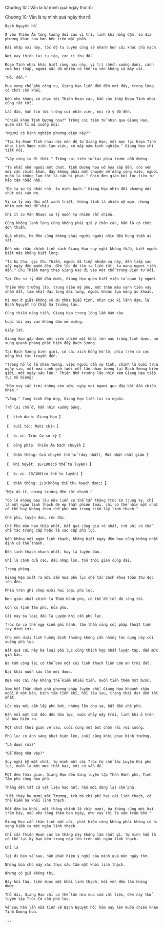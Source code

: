 




Chương 10 : Vẫn là tự mình quá ngây thơ rồi


Chương 10: Vẫn là tự mình quá ngây thơ rồi

	Bạch Nguyệt hồ.

	Ở vào Thiên Âm tông tương đối cao vị trí, linh khí nồng đậm, so địa phương khác cao hơn bên trên một phần.

	Bái nhập nơi này, tốc độ tu luyện cũng sẽ nhanh hơn cái khác chủ mạch.

	Nơi này thiên tài tụ tập, cực ít thu đồ.

	Đoạn Tình nhai khác biệt cùng nơi này, vị trí chếch xuống dưới, cánh cửa hơi thấp, người mặc dù nhiều có thể ra tên không có mấy cái.

	"Hô, đến."

	Mua xong chế phù công cụ, Giang Hạo liền đến đến nơi đây, trong lòng có chút cảm khái.

	Nếu như không có chọc tới Thiên Hoan các, hắn cảm thấy Đoạn Tình nhai cũng rất tốt.

	Lắc đầu, hắn tìm tới trông coi nhân viên, nói rõ ý đồ đến.

	"Chiếu khán Tịnh Dương hoa?" Trông coi tiên tử nhìn qua Giang Hạo, quan sát tỉ mỉ xuống nói:

	"Ngươi có kinh nghiệm phương diện này?"

	"Tại hạ Đoạn Tình nhai nội môn đệ tử Giang Hạo, một mực tại Đoạn Tình nhai Linh Dược viên làm việc, có mấy năm kinh nghiệm." Giang Hạo chi tiết nói.

	"Vậy cùng ta đi thôi." Trông coi tiên tử tại phía trước dẫn đường.

	"Ta nhắc nhở ngươi một chút, Tịnh Dương hoa nở hoa sắp đến, cho nên mới cần chiếu khán, đây không phải một chuyện dễ dàng công việc, ngươi muốn là không làm tốt là cần bị phạt." Ghim đơn giản búi tóc tiên tử hảo tâm nhắc nhở.

	"Đa tạ sư tỷ nhắc nhở, ta minh bạch." Giang Hạo nhìn đối phương một chút nói cám ơn.

	Vị sư tỷ này đôi mắt xanh triệt, không tính là nhiều mỹ mạo, nhưng nhìn xem hơi dễ chịu.

	Chí ít so Vân Nhược sư tỷ muốn tự nhiên rất nhiều.

	Cũng không lạnh lùng cũng không phải giả ý thân cận, hẳn là có chút đơn thuần.

	Quả nhiên, Ma Môn cũng không phải người người nhìn đều hung thần ác sát.

	Đến mức chân chính tính cách Giang Hạo suy nghĩ không thấu, biết người biết mặt không biết lòng.

	"Ta họ Chu, gọi Chu Thiền, ngươi đã tiếp nhiệm vụ này, đến tiếp sau mấy ngày đều muốn đến, đến lúc đó tìm ta liền tốt, ta mang ngươi tiến đến." Chu Thiền mang theo Giang Hạo đi vào một chỗ trong viện tử nói.

	Tại Chu sư tỷ dẫn đầu dưới, Giang Hạo quen biết viện tử quản lý người.

	Thiên Nhứ trưởng lão, trung niên mỹ phụ, một thân màu xanh tiên váy chấm đất, lam nhạt đai lưng đai lưng, người khoác lụa mỏng áo khoác.

	Mi mục ở giữa không có dư thừa biểu tình, nhìn cực kì lãnh đạm, là Bạch Nguyệt hồ Chấp Sự trưởng lão.

	Cùng thiếu nàng tiền, Giang Hạo trong lòng lầm bầm câu.

	Loại lời này vạn không dám mở miệng.

	Giây lát.

	Giang Hạo gặp được một viên chiếm một khối lớn màu trắng linh dược, nó xung quanh phảng phất hiện đầy Bạch Sương.

	Tại Bạch Sương biên giới, có cái xích hồng hồ lô, phía trên có cực nóng khí tức truyền đến.

	"Trong hồ lô là nham tương, việc ngươi cần sự tình, chính là buổi trưa ngày sau, mỗi nửa canh giờ tưới một lần nham tương tại Bạch Sương biên giới, một ngày sáu lần." Thiên Nhứ trưởng lão nhìn xem Giang Hạo tiếp tục mở miệng:

	"Hôm nay sắc trời không còn sớm, ngày mai ngươi qua đây bắt đầu chiếu khán."

	"Vâng." Cung kính đáp ứng, Giang Hạo liền lui ra ngoài.

	Trở lại chỗ ở, hắn nhìn xuống bảng.

	【  tính danh: Giang Hạo 】

	【  tuổi tác: Mười chín 】

	【  tu vi: Trúc Cơ sơ kỳ 】

	【  công pháp: Thiên Âm bách chuyển 】

	【  thần thông: Cửu chuyển thế tử (duy nhất), Mỗi nhật nhất giám 】

	【  khí huyết: 16/100(có thể tu luyện) 】

	【  tu vi: 20/100(có thể tu luyện) 】

	【  thần thông: 2/3(không thể thu hoạch được) 】

	"Mặc dù ít, nhưng trướng đến rất nhanh."

	"Có lẽ không bao lâu nữa liền có thể tấn thăng Trúc Cơ trung kỳ, chỉ là một ngàn linh thạch đè ép thật phiền toái, chỉ có thể nhìn một chút có thể hay không theo chế phù bên trong kiếm lấy linh thạch."

	Chế phù, luyện đan, rèn đúc.

	Chế Phù môn hạm thấp nhất, bất quá cũng giá rẻ nhất, trừ phi có thể chế tác trung cấp hoặc là cao cấp phù lục.

	Nếu không một ngàn linh thạch, không biết ngày đêm họa cũng không nhất định có thể thành.

	Đến linh thạch nhanh nhất, hay là luyện đan.

	Chỉ là cánh cửa cao, đầu nhập lớn, tốn thời gian cũng dài.

	Trong phòng.

	Giang Hạo xuất ra mới sắm mua phù lục chế tác bách khoa toàn thư đọc lên đến.

	Phía trên ghi chép mười hai loại phù lục.

	Đơn giản nhất chính là Thần Hành phù, có thể để tốc độ tăng tốc.

	Còn có Tịnh Tâm phù, hỏa phù.

	Cái này ba loại đều là Luyện Khí cần phù lục.

	Trúc Cơ có thể ngự kiếm phi hành, tâm thần củng cố, pháp thuật tiện tay dính tới.

	Cho nên dưới tình huống bình thường không cần những tác dụng này cúi xuống phù lục.

	Bất quá cái này ba loại phù lục cũng thích hợp nhất luyện tập, đến mức giá bán.

	Ba tấm cộng lại có thể bán một cái linh thạch liền cám ơn trời đất.

	Đại khái muốn sáu tấm mới được.

	Dựa vào cái này không thể kiếm nhiều tiền, muốn tiến thêm một bước.

	Xem hết Thần Hành phù phương pháp luyện chế, Giang Hạo khoanh chân ngồi ở một bên, bình tâm tĩnh khí, hồi lâu sau, trạng thái đạt đến tốt nhất.

	Lúc này mới cầm lấy phù bút, nhúng lên chu sa, bắt đầu chế phù.

	Hắn mỗi một bút đều đều hữu lực, nước chảy mây trôi, linh khí ở trên lá bùa hiện ra.

	Một chút thời gian về sau, cuối cùng một bút chậm rãi rơi xuống.

	Phù lục có ánh sáng nhạt hiện lên, cuối cùng khôi phục bình thường.

	"Là được rồi?"

	"Dễ dàng như vậy?"

	Suy nghĩ kỹ một chút, tự mình một cái Trúc Cơ chế tác Luyện Khí phù lục, muốn là một mực thất bại, mới có vấn đề.

	Một đêm thời gian, Giang Hạo đều đang luyện tập Thần Hành phù, Tịnh Tâm phù cùng hỏa phù.

	Thẳng đến tất cả vật liệu hao hết, hắn mới dừng lại chế phù.

	"Hết thảy ba mươi mốt Trương, trừ bỏ chi phí hai cái linh thạch, có thể kiếm ba khối linh thạch.

	Một đêm ba khối, một tháng chính là chín mươi, ba tháng cũng mới hai trăm bảy, nếu như tăng thêm ban ngày, như vậy thì là năm trăm bốn."

	Giang Hạo cẩn thận tính một cái, phát hiện cũng không phải không có hi vọng kiếm ra một ngàn linh thạch.

	Chỉ cần Thiên Hoan các ba tháng này không làm chút gì, tự mình hẳn là có thể tại kỳ hạn bên trong nộp lên trên một ngàn linh thạch.

	Chỉ là

	Tại đi bán về sau, hắn phát hiện ý nghĩ của mình quá mức ngây thơ.

	Những bùa chú này xác thực sáu tấm một khối linh thạch.

	Nhưng có giá không thị.

	Bày hồi lâu, liền được một khối linh thạch, hồi vốn đều làm không được.

	Thở dài, Giang Hạo chỉ có thể lần nữa mua sắm vật liệu, đêm nay thử luyện tập Trúc Cơ cần phù lục.

	Về sau hắn lần nữa tiến về Bạch Nguyệt hồ, hôm nay lên muốn chiếu khán Tịnh Dương hoa.

	...




